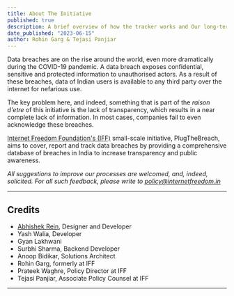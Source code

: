 ```yaml
---
title: About The Initiative
published: true
description: A brief overview of how the tracker works and Our long-term vision for this project
date_published: "2023-06-15"
author: Rohin Garg & Tejasi Panjiar
---
```


Data breaches are on the rise around the world, even more dramatically during the COVID-19 pandemic. A data breach exposes confidential, sensitive and protected information to unauthorised actors. As a result of these breaches, data of Indian users is available to any third party over the internet for nefarious use.

The key problem here, and indeed, something that is part of the _raison d'etre_ of this initiative is the lack of transparency, which results in a near complete lack of information. In most cases, companies fail to even acknowledge these breaches.

[Internet Freedom Foundation's (IFF)](https://internetfreedom.in/) small-scale initiative, PlugTheBreach, aims to cover, report and track data breaches by providing a comprehensive database of breaches in India to increase transparency and public awareness.

_All suggestions to improve our processes are welcomed, and, indeed,
solicited. For all such feedback, please write to
[policy@internetfreedom.in](mailto:policy@internetfreedom.in)_

---

## Credits

- [Abhishek Rein](https://www.abhishekrein.xyz), Designer and Developer
- Yash Walia, Developer
- Gyan Lakhwani
- Surbhi Sharma, Backend Developer
- Anoop Bidikar, Solutions Architect
- Rohin Garg, formerly at IFF
- Prateek Waghre, Policy Director at IFF
- Tejasi Panjiar, Associate Policy Counsel at IFF

---
